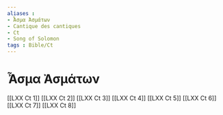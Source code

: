 ```yaml
---
aliases : 
- Ἆσμα Ἀσμάτων
- Cantique des cantiques
- Ct
- Song of Solomon
tags : Bible/Ct
---
```


# Ἆσμα Ἀσμάτων

[[LXX Ct 1]]
[[LXX Ct 2]]
[[LXX Ct 3]]
[[LXX Ct 4]]
[[LXX Ct 5]]
[[LXX Ct 6]]
[[LXX Ct 7]]
[[LXX Ct 8]]
